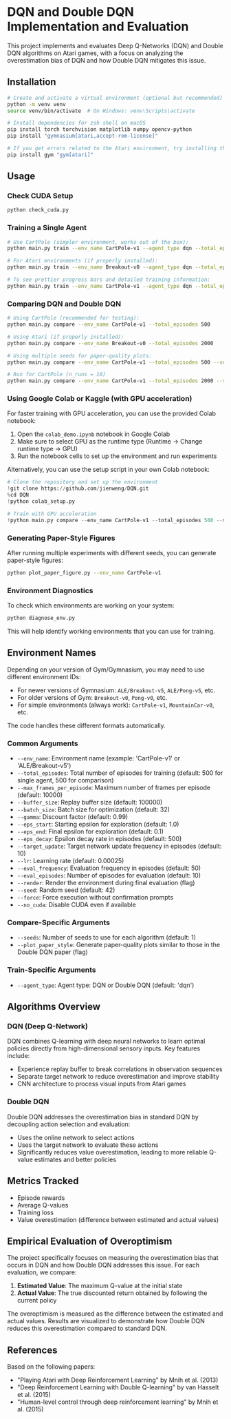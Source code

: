 # DQN and Double DQN Implementation and Evaluation

This project implements and evaluates Deep Q-Networks (DQN) and Double DQN algorithms on Atari games, with a focus on analyzing the overestimation bias of DQN and how Double DQN mitigates this issue.

## Installation

```bash
# Create and activate a virtual environment (optional but recommended)
python -m venv venv
source venv/bin/activate  # On Windows: venv\Scripts\activate

# Install dependencies for zsh shell on macOS
pip install torch torchvision matplotlib numpy opencv-python
pip install "gymnasium[atari,accept-rom-license]"

# If you get errors related to the Atari environment, try installing the classic gym package as a fallback:
pip install gym "gym[atari]"
```

## Usage

### Check CUDA Setup
```bash
python check_cuda.py
```

### Training a Single Agent
 
```bash
# Use CartPole (simpler environment, works out of the box):
python main.py train --env_name CartPole-v1 --agent_type dqn --total_episodes 500

# For Atari environments (if properly installed):
python main.py train --env_name Breakout-v0 --agent_type dqn --total_episodes 2000

# To see prettier progress bars and detailed training information:
python main.py train --env_name CartPole-v1 --agent_type dqn --total_episodes 500 --eval_frequency 50
```

### Comparing DQN and Double DQN

```bash
# Using CartPole (recommended for testing):
python main.py compare --env_name CartPole-v1 --total_episodes 500

# Using Atari (if properly installed):
python main.py compare --env_name Breakout-v0 --total_episodes 2000

# Using multiple seeds for paper-quality plots:
python main.py compare --env_name CartPole-v1 --total_episodes 500 --seeds 5 --plot_paper_style

# Run for CartPole (n_runs = 10)
python main.py compare --env_name CartPole-v1 --total_episodes 2000 --seeds 10 --plot_paper_style --force
```



### Using Google Colab or Kaggle (with GPU acceleration)

For faster training with GPU acceleration, you can use the provided Colab notebook:

1. Open the `colab_demo.ipynb` notebook in Google Colab
2. Make sure to select GPU as the runtime type (Runtime → Change runtime type → GPU)
3. Run the notebook cells to set up the environment and run experiments

Alternatively, you can use the setup script in your own Colab notebook:

```python
# Clone the repository and set up the environment
!git clone https://github.com/jienweng/DQN.git
%cd DQN
!python colab_setup.py

# Train with GPU acceleration
!python main.py compare --env_name CartPole-v1 --total_episodes 500 --seeds 3
```

### Generating Paper-Style Figures

After running multiple experiments with different seeds, you can generate paper-style figures:

```bash
python plot_paper_figure.py --env_name CartPole-v1
```

### Environment Diagnostics

To check which environments are working on your system:

```bash
python diagnose_env.py
```

This will help identify working environments that you can use for training.

## Environment Names

Depending on your version of Gym/Gymnasium, you may need to use different environment IDs:

-   For newer versions of Gymnasium: `ALE/Breakout-v5`, `ALE/Pong-v5`, etc.
-   For older versions of Gym: `Breakout-v0`, `Pong-v0`, etc.
-   For simple environments (always work): `CartPole-v1`, `MountainCar-v0`, etc.

The code handles these different formats automatically.


### Common Arguments

-   `--env_name`: Environment name (example: 'CartPole-v1' or 'ALE/Breakout-v5')
-   `--total_episodes`: Total number of episodes for training (default: 500 for single agent, 500 for comparison)
-   `--max_frames_per_episode`: Maximum number of frames per episode (default: 10000)
-   `--buffer_size`: Replay buffer size (default: 100000)
-   `--batch_size`: Batch size for optimization (default: 32)
-   `--gamma`: Discount factor (default: 0.99)
-   `--eps_start`: Starting epsilon for exploration (default: 1.0)
-   `--eps_end`: Final epsilon for exploration (default: 0.1)
-   `--eps_decay`: Epsilon decay rate in episodes (default: 500)
-   `--target_update`: Target network update frequency in episodes (default: 10)
-   `--lr`: Learning rate (default: 0.00025)
-   `--eval_frequency`: Evaluation frequency in episodes (default: 50)
-   `--eval_episodes`: Number of episodes for evaluation (default: 10)
-   `--render`: Render the environment during final evaluation (flag)
-   `--seed`: Random seed (default: 42)
-   `--force`: Force execution without confirmation prompts
-   `--no_cuda`: Disable CUDA even if available

### Compare-Specific Arguments

-   `--seeds`: Number of seeds to use for each algorithm (default: 1)
-   `--plot_paper_style`: Generate paper-quality plots similar to those in the Double DQN paper (flag)

### Train-Specific Arguments

-   `--agent_type`: Agent type: DQN or Double DQN (default: 'dqn')

## Algorithms Overview

### DQN (Deep Q-Network)

DQN combines Q-learning with deep neural networks to learn optimal policies directly from high-dimensional sensory inputs. Key features include:

-   Experience replay buffer to break correlations in observation sequences
-   Separate target network to reduce overestimation and improve stability
-   CNN architecture to process visual inputs from Atari games

### Double DQN

Double DQN addresses the overestimation bias in standard DQN by decoupling action selection and evaluation:

-   Uses the online network to select actions
-   Uses the target network to evaluate these actions
-   Significantly reduces value overestimation, leading to more reliable Q-value estimates and better policies

## Metrics Tracked

-   Episode rewards
-   Average Q-values
-   Training loss
-   Value overestimation (difference between estimated and actual values)

## Empirical Evaluation of Overoptimism

The project specifically focuses on measuring the overestimation bias that occurs in DQN and how Double DQN addresses this issue. For each evaluation, we compare:

1.  **Estimated Value**: The maximum Q-value at the initial state
2.  **Actual Value**: The true discounted return obtained by following the current policy

The overoptimism is measured as the difference between the estimated and actual values. Results are visualized to demonstrate how Double DQN reduces this overestimation compared to standard DQN.

## References

Based on the following papers:

-   "Playing Atari with Deep Reinforcement Learning" by Mnih et al. (2013)
-   "Deep Reinforcement Learning with Double Q-learning" by van Hasselt et al. (2015)
-   "Human-level control through deep reinforcement learning" by Mnih et al. (2015)